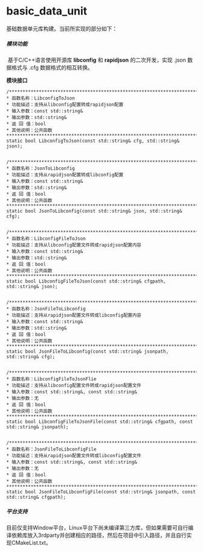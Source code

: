 # basic_data_unit
基础数据单元库构建。当前所实现的部分如下：

##### **模块功能**

​		基于C/C++语言使用开源库 **libconfig** 和 **rapidjson** 的二次开发，实现 .json 数据格式与 .cfg 数据格式的相互转换。

**模块接口**

	/************************************************************************
	* 函数名称：LibconfigToJson
	* 功能描述：支持从libconfig配置转成rapidjson配置
	* 输入参数：const std::string&
	* 输出参数：std::string&
	* 返 回 值：bool
	* 其他说明：公共函数
	************************************************************************/
	static bool LibconfigToJson(const std::string& cfg, std::string& json);


	/************************************************************************
	* 函数名称：JsonToLibconfig
	* 功能描述：支持从rapidjson配置转成libconfig配置
	* 输入参数：const std::string&
	* 输出参数：std::string&
	* 返 回 值：bool
	* 其他说明：公共函数
	************************************************************************/
	static bool JsonToLibconfig(const std::string& json, std::string& cfg);


	/************************************************************************
	* 函数名称：LibconfigFileToJson
	* 功能描述：支持从libconfig配置文件转成rapidjson配置内容
	* 输入参数：const std::string&
	* 输出参数：std::string&
	* 返 回 值：bool
	* 其他说明：公共函数
	************************************************************************/
	static bool LibconfigFileToJson(const std::string& cfgpath, std::string& json);


	/************************************************************************
	* 函数名称：JsonFileToLibconfig
	* 功能描述：支持从rapidjson配置文件转成libconfig配置内容
	* 输入参数：const std::string&
	* 输出参数：std::string&
	* 返 回 值：bool
	* 其他说明：公共函数
	************************************************************************/
	static bool JsonFileToLibconfig(const std::string& jsonpath, std::string& cfg);


	/************************************************************************
	* 函数名称：LibconfigFileToJsonFlie
	* 功能描述：支持从libconfig配置文件转成rapidjson配置文件
	* 输入参数：const std::string&, const std::string&
	* 输出参数：无
	* 返 回 值：bool
	* 其他说明：公共函数
	************************************************************************/
	static bool LibconfigFileToJsonFile(const std::string& cfgpath, const std::string& jsonpath);


	/************************************************************************
	* 函数名称：JsonFileToLibconfigFile
	* 功能描述：支持从rapidjson配置文件转成libconfig配置文件
	* 输入参数：const std::string&, const std::string&
	* 输出参数：无
	* 返 回 值：bool
	* 其他说明：公共函数
	************************************************************************/
	static bool JsonFileToLibconfigFile(const std::string& jsonpath, const std::string& cfgpath);

##### 平台支持

​		目前仅支持Window平台，Linux平台下尚未编译第三方库，但如果需要可自行编译依赖库放入3rdparty并创建相应的路径，然后在项目中引入路径，并且自行实现CMakeList.txt。